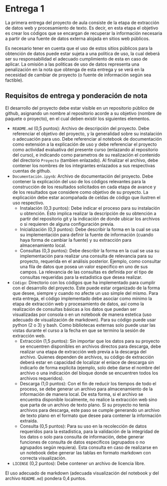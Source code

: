 # Entrega 1

La primera entrega del proyecto de aula consiste de la etapa de extracción de datos web y procesamiento de texto. Es decir, en esta etapa el objetivo es crear los códigos que se encargan de recuperar la información necesaria a partir de una fuente de datos externa alojada en sitios web públicos.  

Es necesario tener en cuenta que el uso de estos sitios públicos para la obtención de datos puede estar sujeta a una politica de uso, la cual deberá ser su responsabilidad el adecuado cumplimiento de esta en caso de aplicar. La omisión a las politicas de uso de datos representa una penalización en la nota que obtenga de esta entrega y se verá en la necesidad de cambiar de proyecto (o fuente de información según sea factible).  

## Requisitos de entrega y ponderación de nota  

El desarrollo del proyecto debe estar visible en un repositorio público de github, asignando un nombre al repositorio acorde a su objetivo (nombre de paquete o proyecto), en el cual deben existir los siguientes elementos.  

+ `README.md` (0,5 puntos): Archivo de descripción del proyecto. Debe referenciar el objetivo del proyecto, y la generalidad sobre su instalación o adecuación para uso. Debe referenciar al notebook de documentación como extensión a la explicación de uso y debe referenciar el proyecto como actividad evaluativa del presente curso (enlazando al repositorio del curso), e indicando como parametros de su realización el contenido del directorio `Proyecto` (tambien enlazado). Al finalizar el archivo, debe contener los nombres de los integrantes enlazados a sus respectivas cuentas de github.  
+ `Documentación.ipynb`: Archivo de documentación del proyecto. Debe contener la explicación del uso de los códigos relevantes para la construcción de los resultados solicitados en cada etapa de avance y de los resultados que considere como objetivo de su proyecto. La explicación debe estar acompañada de celdas de código que ilustren el uso respectivo.  
    + Instalación (0,3 puntos): Debe indicar el proceso para su instalación u obtención. Esto implica realizar la descripción de su obtención a partir del repositorio git y la indicación de donde ubicar los archivos o si requieren de alguna configuración previa.  
    + Inicialización (0,3 puntos): Debe describir la forma en la cual se usa su implementación para definir la fuente de información (cuando haya forma de cambiar la fuente) y su extracción para almacenamiento local.  
    + Consultas (0,3 puntos): Debe describir la forma en la cual se usa su implementación para realizar una consulta de relevancia para su proyecto, requerida en el análisis posterior. Ejemplo, como consultar una fila de datos que posea un valor especifico en uno de sus campos. La relevancia de las consultas es definida por el tipo de consultas requeridas para la estadistica que desea realizar.  
+ `Código`: Directorio con los códigos que ha implementado para cumplir con el desarrollo del proyecto. Este puede estar organizado de la forma que desee, siempre y cuando no afecte un uso simple del mismo. Para esta entrega, el código implementado debe asociar como mínimo la etapa de extracción web y procesamiento de datos, así como la realización de consultas básicas a los datos que puedan ser visualizadas por consola o en un notebook de manera estetica (uso adecuado de visualización de markdown). Para su código puede usar python (2 o 3) y bash. Como bibliotecas externas solo puede usar las vistas durante el curso a la fecha en que se termino la sesión de extracción web.  
    + Extracción (1,5 puntos): Sin importar que los datos para su proyecto se encuentren disponibles en archivos directos para descarga, debe realizar una etapa de extracción web previa a la descarga del archivo. Quienes dependen de archivos, su código de extracción deberá estar en capacidad de localizar el enlace de descarga sin indicarlo de forma explicita (ejemplo, solo debe darse el nombre del archivo o una indicación del bloque donde se encuentren todos los archivos requeridos).  
    + Descarga (1,0 puntos): Con el fin de reducir los tiempos de todo el proceso, se debe generar un archivo para almacenamiento de la información de manera local. De esta forma, si el archivo se encuentra disponible localmente, no realice la extracción web sino que parta de un archivo de texto plano. Si su proyecto no tenía archivos para descarga, este paso se cumple generando un archivo de texto plano en el formato que desee para contener la información extraída.  
    + Consulta (0,5 puntos): Para su uso en la recolección de datos requeridos para la estadistica, para la validación de la integridad de los datos o solo para consulta de información, debe generar funciones de consulta de datos especificos (agrupados o no agrupados según requiera). Esta consulta en caso de realizarse en un notebook debe generar las tablas en formato markdown con correcta visualización.  
+ `LICENSE` (0,2 puntos): Debe contener un archivo de licencia libre.  

El uso adecuado de markdown (adecuada visualización del notebook y del archivo `README.md`) pondera 0,4 puntos.  
